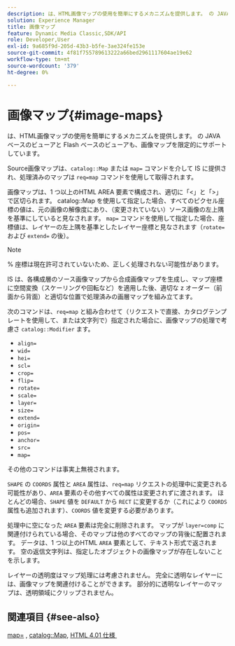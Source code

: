 ```yaml
---
description: は、HTML画像マップの使用を簡単にするメカニズムを提供します。 の JAVA ベースのビューアと Flash ベースのビューアも、画像マップを限定的にサポートしています。
solution: Experience Manager
title: 画像マップ
feature: Dynamic Media Classic,SDK/API
role: Developer,User
exl-id: 9a685f9d-205d-43b3-b5fe-3ae324fe153e
source-git-commit: 4f81f755789613222a66bed2961117604ae19e62
workflow-type: tm+mt
source-wordcount: '379'
ht-degree: 0%

---
```


# 画像マップ{#image-maps}

は、HTML画像マップの使用を簡単にするメカニズムを提供します。 の JAVA ベースのビューアと Flash ベースのビューアも、画像マップを限定的にサポートしています。

Source画像マップは、`catalog::Map` または `map=` コマンドを介して IS に提供され、処理済みのマップは `req=map` コマンドを使用して取得されます。

画像マップは、1 つ以上のHTML AREA 要素で構成され、適切に「&lt;」と「>」で区切られます。 catalog::Map を使用して指定した場合、すべてのピクセル座標の値は、元の画像の解像度にあり、（変更されていない）ソース画像の左上隅を基準にしていると見なされます。 `map=` コマンドを使用して指定した場合、座標値は、レイヤーの左上隅を基準としたレイヤー座標と見なされます（`rotate=` および `extend=` の後）。

>[!NOTE]
>
>% 座標は現在許可されていないため、正しく処理されない可能性があります。

IS は、各構成層のソース画像マップから合成画像マップを生成し、マップ座標に空間変換（スケーリングや回転など）を適用した後、適切な z オーダー（前面から背面）と適切な位置で処理済みの画層マップを組み立てます。

次のコマンドは、`req=map` と組み合わせて（リクエストで直接、カタログテンプレートを使用して、または文字列で）指定された場合に、画像マップの処理で考慮さ `catalog::Modifier` ます。

* `align=`
* `wid=`
* `hei=`
* `scl=`
* `crop=`
* `flip=`
* `rotate=`
* `scale=`
* `layer=`
* `size=`
* `extend=`
* `origin=`
* `pos=`
* `anchor=`
* `src=`
* `map=`

その他のコマンドは事実上無視されます。

`SHAPE` の `COORDS` 属性と `AREA` 属性は、`req=map` リクエストの処理中に変更される可能性があり、`AREA` 要素のその他すべての属性は変更されずに渡されます。 ほとんどの場合、`SHAPE` 値を `DEFAULT` から `RECT` に変更するか（これにより `COORDS` 属性も追加されます）、`COORDS` 値を変更する必要があります。

処理中に空になった `AREA` 要素は完全に削除されます。 マップが `layer=comp` に関連付けられている場合、そのマップは他のすべてのマップの背後に配置されます。 データは、1 つ以上のHTML `AREA` 要素として、テキスト形式で返されます。 空の返信文字列は、指定したオブジェクトの画像マップが存在しないことを示します。

レイヤーの透明度はマップ処理には考慮されません。 完全に透明なレイヤーには、画像マップを関連付けることができます。 部分的に透明なレイヤーのマップは、透明領域にクリップされません。

## 関連項目 {#see-also}

[map=](../../../../../is-api/http-ref/image-serving-api-ref/c-http-protocol-reference/c-command-reference/r-map.md#reference-8f96545f196b4b7caa616e15c2363f06) , [catalog::Map](/help/aem-is-ir-api/is-api/image-catalog/image-serving-api-ref/c-image-catalog-reference/c-image-svg-data-reference/c-image-data-reference/r-map-cat.md), [HTML 4.01 仕様 &#x200B;](https://www.w3.org/TR/html401/)
